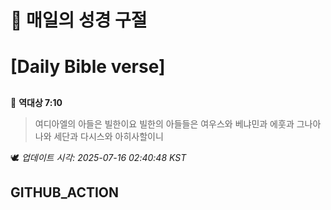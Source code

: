 # 🙏 매일의 성경 구절
# [Daily Bible verse]
##
<!-- START_BIBLE_VERSE -->
📖 **역대상 7:10**
> 여디아엘의 아들은 빌한이요 빌한의 아들들은 여우스와 베냐민과 에훗과 그나아나와 세단과 다시스와 아히사할이니

🕊️ _업데이트 시각: 2025-07-16 02:40:48 KST_
  <!-- END_BIBLE_VERSE -->
## GITHUB_ACTION
